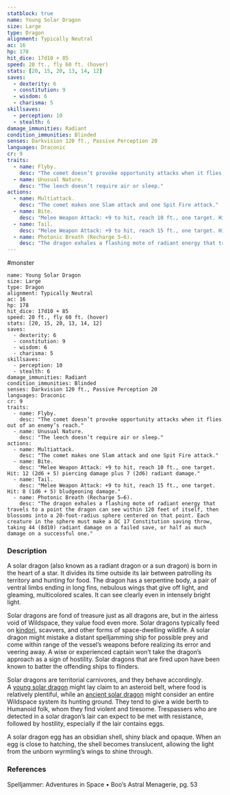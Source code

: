 ```yaml
---
statblock: true
name: Young Solar Dragon
size: Large
type: Dragon
alignment: Typically Neutral
ac: 16
hp: 178
hit_dice: 17d10 + 85
speed: 20 ft., fly 60 ft. (hover)
stats: [20, 15, 20, 13, 14, 12]
saves:
  - dexterity: 6
  - constitution: 9
  - wisdom: 6
  - charisma: 5
skillsaves:
  - perception: 10
  - stealth: 6
damage_immunities: Radiant
condition_immunities: Blinded
senses: Darkvision 120 ft., Passive Perception 20
languages: Draconic
cr: 9
traits:
  - name: Flyby.
    desc: "The comet doesn’t provoke opportunity attacks when it flies out of an enemy’s reach."
  - name: Unusual Nature.
    desc: "The leech doesn’t require air or sleep."
actions:
  - name: Multiattack.
    desc: "The comet makes one Slam attack and one Spit Fire attack."
  - name: Bite.
    desc: "Melee Weapon Attack: +9 to hit, reach 10 ft., one target. Hit: 12 (2d6 + 5) piercing damage plus 7 (2d6) radiant damage."
  - name: Tail.
    desc: "Melee Weapon Attack: +9 to hit, reach 15 ft., one target. Hit: 8 (1d6 + 5) bludgeoning damage."
  - name: Photonic Breath (Recharge 5–6).
    desc: "The dragon exhales a flashing mote of radiant energy that travels to a point the dragon can see within 120 feet of itself, then blossoms into a 20-foot-radius sphere centered on that point. Each creature in the sphere must make a DC 17 Constitution saving throw, taking 44 (8d10) radiant damage on a failed save, or half as much damage on a successful one."
---
```

#monster 

```statblock
name: Young Solar Dragon
size: Large
type: Dragon
alignment: Typically Neutral
ac: 16
hp: 178
hit_dice: 17d10 + 85
speed: 20 ft., fly 60 ft. (hover)
stats: [20, 15, 20, 13, 14, 12]
saves:
  - dexterity: 6
  - constitution: 9
  - wisdom: 6
  - charisma: 5
skillsaves:
  - perception: 10
  - stealth: 6
damage_immunities: Radiant
condition_immunities: Blinded
senses: Darkvision 120 ft., Passive Perception 20
languages: Draconic
cr: 9
traits:
  - name: Flyby.
    desc: "The comet doesn’t provoke opportunity attacks when it flies out of an enemy’s reach."
  - name: Unusual Nature.
    desc: "The leech doesn’t require air or sleep."
actions:
  - name: Multiattack.
    desc: "The comet makes one Slam attack and one Spit Fire attack."
  - name: Bite.
    desc: "Melee Weapon Attack: +9 to hit, reach 10 ft., one target. Hit: 12 (2d6 + 5) piercing damage plus 7 (2d6) radiant damage."
  - name: Tail.
    desc: "Melee Weapon Attack: +9 to hit, reach 15 ft., one target. Hit: 8 (1d6 + 5) bludgeoning damage."
  - name: Photonic Breath (Recharge 5–6).
    desc: "The dragon exhales a flashing mote of radiant energy that travels to a point the dragon can see within 120 feet of itself, then blossoms into a 20-foot-radius sphere centered on that point. Each creature in the sphere must make a DC 17 Constitution saving throw, taking 44 (8d10) radiant damage on a failed save, or half as much damage on a successful one."
```

### Description

A solar dragon (also known as a radiant dragon or a sun dragon) is born in the heart of a star. It divides its time outside its lair between patrolling its territory and hunting for food. The dragon has a serpentine body, a pair of ventral limbs ending in long fins, nebulous wings that give off light, and gleaming, multicolored scales. It can see clearly even in intensely bright light.

Solar dragons are fond of treasure just as all dragons are, but in the airless void of Wildspace, they value food even more. Solar dragons typically feed on [kindori](https://www.dndbeyond.com/monsters/2821178-kindori), scavvers, and other forms of space-dwelling wildlife. A solar dragon might mistake a distant spelljamming ship for possible prey and come within range of the vessel’s weapons before realizing its error and veering away. A wise or experienced captain won’t take the dragon’s approach as a sign of hostility. Solar dragons that are fired upon have been known to batter the offending ships to flinders.

Solar dragons are territorial carnivores, and they behave accordingly. A [young solar dragon](https://www.dndbeyond.com/monsters/2821213-young-solar-dragon) might lay claim to an asteroid belt, where food is relatively plentiful, while an [ancient solar dragon](https://www.dndbeyond.com/monsters/2821148-ancient-solar-dragon) might consider an entire Wildspace system its hunting ground. They tend to give a wide berth to Humanoid folk, whom they find violent and tiresome. Trespassers who are detected in a solar dragon’s lair can expect to be met with resistance, followed by hostility, especially if the lair contains eggs.

A solar dragon egg has an obsidian shell, shiny black and opaque. When an egg is close to hatching, the shell becomes translucent, allowing the light from the unborn wyrmling’s wings to shine through.

### References

Spelljammer: Adventures in Space • Boo’s Astral Menagerie, pg. 53